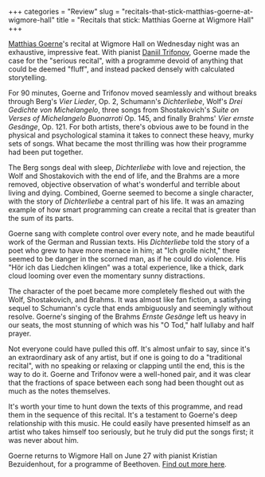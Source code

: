+++
categories = "Review"
slug = "recitals-that-stick-matthias-goerne-at-wigmore-hall"
title = "Recitals that stick: Matthias Goerne at Wigmore Hall"
+++

[Matthias Goerne](/scene/people/matthias-goerne/)'s recital at Wigmore Hall on Wednesday night was an exhaustive, impressive feat. With pianist [Daniil Trifonov](http://daniiltrifonov.com/), Goerne made the case for the "serious recital", with a programme devoid of anything that could be deemed "fluff", and instead packed densely with calculated storytelling.

For 90 minutes, Goerne and Trifonov moved seamlessly and without breaks through Berg's  *Vier Lieder*, Op. 2, Schumann's *Dichterliebe*, Wolf's *Drei Gedichte von Michelangelo*, three songs from Shostakovich's *Suite on Verses of Michelangelo Buonarroti* Op. 145, and finally Brahms' *Vier ernste Gesänge*, Op. 121. For both artists, there's obvious awe to be found in the physical and psychological stamina it takes to connect these heavy, murky sets of songs. What became the most thrilling was how their programme had been put together.

The Berg songs deal with sleep, *Dichterliebe* with love and rejection, the Wolf and Shostakovich with the end of life, and the Brahms are a more removed, objective observation of what's wonderful and terrible about living and dying. Combined, Goerne seemed to become a single character, with the story of *Dichterliebe* a central part of his life. It was an amazing example of how smart programming can create a recital that is greater than the sum of its parts.

Goerne sang with complete control over every note, and he made beautiful work of the German and Russian texts. His *Dichterliebe* told the story of a poet who grew to have more menace in him; at "Ich grolle nicht," there seemed to be danger in the scorned man, as if he could do violence. His "Hör ich das Liedchen klingen" was a total experience, like a thick, dark cloud looming over even the momentary sunny distractions. 

The character of the poet became more completely fleshed out with the Wolf, Shostakovich, and Brahms. It was almost like fan fiction, a satisfying sequel to Schumann's cycle that ends ambiguously and seemingly without resolve. Goerne's singing of the Brahms *Ernste Gesänge* left us heavy in our seats, the most stunning of which was his "O Tod," half lullaby and half prayer.

Not everyone could have pulled this off. It's almost unfair to say, since it's an extraordinary ask of any artist, but if one is going to do a "traditional recital", with no speaking or relaxing or clapping until the end, this is the way to do it. Goerne and Trifonov were a well-honed pair, and it was clear that the fractions of space between each song had been thought out as much as the notes themselves.

It's worth your time to hunt down the texts of this programme, and read them in the sequence of this recital. It's a testament to Goerne's deep relationship with this music. He could easily have presented himself as an artist who takes himself too seriously, but he truly did put the songs first; it was never about him.

Goerne returns to Wigmore Hall on June 27 with pianist Kristian Bezuidenhout, for a programme of Beethoven. [Find out more here](https://wigmore-hall.org.uk/whats-on/beethoven-201606271930).

